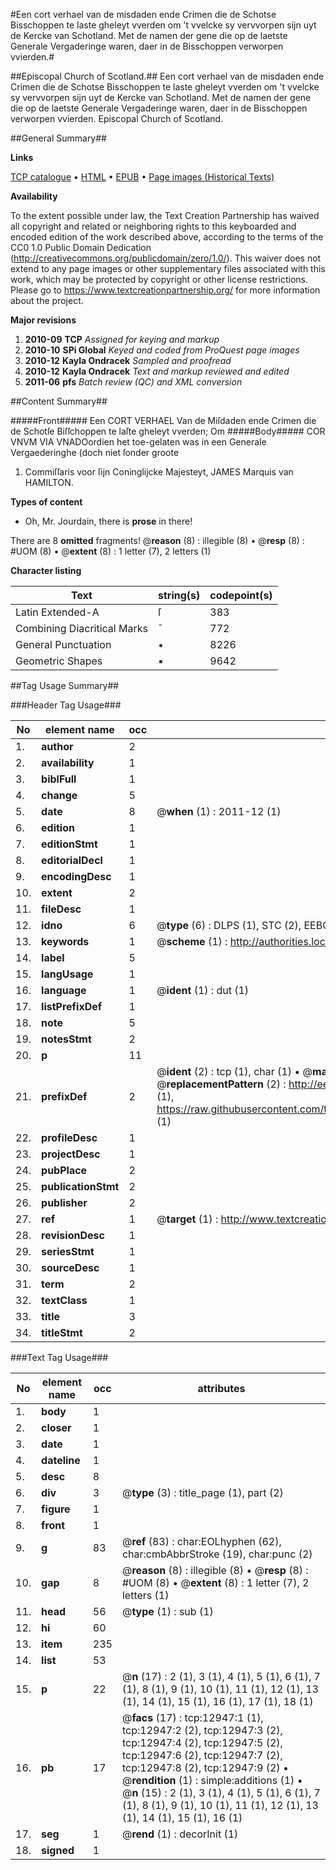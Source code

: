 #Een cort verhael van de misdaden ende Crimen die de Schotse Bisschoppen te laste gheleyt vverden om 't vvelcke sy vervvorpen sijn uyt de Kercke van Schotland. Met de namen der gene die op de laetste Generale Vergaderinge waren, daer in de Bisschoppen verworpen vvierden.#

##Episcopal Church of Scotland.##
Een cort verhael van de misdaden ende Crimen die de Schotse Bisschoppen te laste gheleyt vverden om 't vvelcke sy vervvorpen sijn uyt de Kercke van Schotland. Met de namen der gene die op de laetste Generale Vergaderinge waren, daer in de Bisschoppen verworpen vvierden.
Episcopal Church of Scotland.

##General Summary##

**Links**

[TCP catalogue](http://www.ota.ox.ac.uk/tcp/)  • 
[HTML](http://tei.it.ox.ac.uk/tcp/Texts-HTML/free/A11/A11763.html)  • 
[EPUB](http://tei.it.ox.ac.uk/tcp/Texts-EPUB/free/A11/A11763.epub) • 
[Page images (Historical Texts)](https://historicaltexts.jisc.ac.uk/eebo-99847884e)

**Availability**

To the extent possible under law, the Text Creation Partnership has waived all copyright and related or neighboring rights to this keyboarded and encoded edition of the work described above, according to the terms of the CC0 1.0 Public Domain Dedication (http://creativecommons.org/publicdomain/zero/1.0/). This waiver does not extend to any page images or other supplementary files associated with this work, which may be protected by copyright or other license restrictions. Please go to https://www.textcreationpartnership.org/ for more information about the project.

**Major revisions**

1. __2010-09__ __TCP__ *Assigned for keying and markup*
1. __2010-10__ __SPi Global__ *Keyed and coded from ProQuest page images*
1. __2010-12__ __Kayla Ondracek__ *Sampled and proofread*
1. __2010-12__ __Kayla Ondracek__ *Text and markup reviewed and edited*
1. __2011-06__ __pfs__ *Batch review (QC) and XML conversion*

##Content Summary##

#####Front#####
Een CORT VERHAEL Van de Miſdaden ende Crimen die de Schotſe Biſſchoppen te laſte gheleyt vverden; Om
#####Body#####
COR VNVM VIA VNADOordien het toe-gelaten was in een Generale Vergaederinghe (doch niet ſonder groote
1. Commiſſaris voor ſijn Coninglijcke Majesteyt, JAMES Marquis van HAMILTON.

**Types of content**

  * Oh, Mr. Jourdain, there is **prose** in there!

There are 8 **omitted** fragments! 
 @__reason__ (8) : illegible (8)  •  @__resp__ (8) : #UOM (8)  •  @__extent__ (8) : 1 letter (7), 2 letters (1)

**Character listing**


|Text|string(s)|codepoint(s)|
|---|---|---|
|Latin Extended-A|ſ|383|
|Combining             Diacritical Marks|̄|772|
|General Punctuation|•|8226|
|Geometric Shapes|▪|9642|

##Tag Usage Summary##

###Header Tag Usage###

|No|element name|occ|attributes|
|---|---|---|---|
|1.|__author__|2||
|2.|__availability__|1||
|3.|__biblFull__|1||
|4.|__change__|5||
|5.|__date__|8| @__when__ (1) : 2011-12 (1)|
|6.|__edition__|1||
|7.|__editionStmt__|1||
|8.|__editorialDecl__|1||
|9.|__encodingDesc__|1||
|10.|__extent__|2||
|11.|__fileDesc__|1||
|12.|__idno__|6| @__type__ (6) : DLPS (1), STC (2), EEBO-CITATION (1), PROQUEST (1), VID (1)|
|13.|__keywords__|1| @__scheme__ (1) : http://authorities.loc.gov/ (1)|
|14.|__label__|5||
|15.|__langUsage__|1||
|16.|__language__|1| @__ident__ (1) : dut (1)|
|17.|__listPrefixDef__|1||
|18.|__note__|5||
|19.|__notesStmt__|2||
|20.|__p__|11||
|21.|__prefixDef__|2| @__ident__ (2) : tcp (1), char (1)  •  @__matchPattern__ (2) : ([0-9\-]+):([0-9IVX]+) (1), (.+) (1)  •  @__replacementPattern__ (2) : http://eebo.chadwyck.com/downloadtiff?vid=$1&page=$2 (1), https://raw.githubusercontent.com/textcreationpartnership/Texts/master/tcpchars.xml#$1 (1)|
|22.|__profileDesc__|1||
|23.|__projectDesc__|1||
|24.|__pubPlace__|2||
|25.|__publicationStmt__|2||
|26.|__publisher__|2||
|27.|__ref__|1| @__target__ (1) : http://www.textcreationpartnership.org/docs/. (1)|
|28.|__revisionDesc__|1||
|29.|__seriesStmt__|1||
|30.|__sourceDesc__|1||
|31.|__term__|2||
|32.|__textClass__|1||
|33.|__title__|3||
|34.|__titleStmt__|2||


###Text Tag Usage###

|No|element name|occ|attributes|
|---|---|---|---|
|1.|__body__|1||
|2.|__closer__|1||
|3.|__date__|1||
|4.|__dateline__|1||
|5.|__desc__|8||
|6.|__div__|3| @__type__ (3) : title_page (1), part (2)|
|7.|__figure__|1||
|8.|__front__|1||
|9.|__g__|83| @__ref__ (83) : char:EOLhyphen (62), char:cmbAbbrStroke (19), char:punc (2)|
|10.|__gap__|8| @__reason__ (8) : illegible (8)  •  @__resp__ (8) : #UOM (8)  •  @__extent__ (8) : 1 letter (7), 2 letters (1)|
|11.|__head__|56| @__type__ (1) : sub (1)|
|12.|__hi__|60||
|13.|__item__|235||
|14.|__list__|53||
|15.|__p__|22| @__n__ (17) : 2 (1), 3 (1), 4 (1), 5 (1), 6 (1), 7 (1), 8 (1), 9 (1), 10 (1), 11 (1), 12 (1), 13 (1), 14 (1), 15 (1), 16 (1), 17 (1), 18 (1)|
|16.|__pb__|17| @__facs__ (17) : tcp:12947:1 (1), tcp:12947:2 (2), tcp:12947:3 (2), tcp:12947:4 (2), tcp:12947:5 (2), tcp:12947:6 (2), tcp:12947:7 (2), tcp:12947:8 (2), tcp:12947:9 (2)  •  @__rendition__ (1) : simple:additions (1)  •  @__n__ (15) : 2 (1), 3 (1), 4 (1), 5 (1), 6 (1), 7 (1), 8 (1), 9 (1), 10 (1), 11 (1), 12 (1), 13 (1), 14 (1), 15 (1), 16 (1)|
|17.|__seg__|1| @__rend__ (1) : decorInit (1)|
|18.|__signed__|1||
